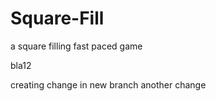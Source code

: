 # Square-Fill
a square filling fast paced game

bla12


creating change in new branch
another change
